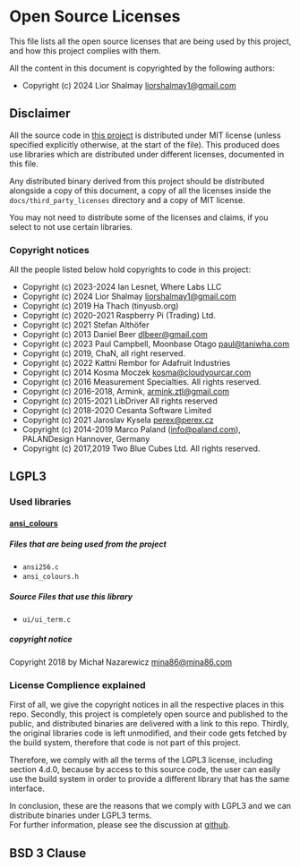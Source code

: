 # Open Source Licenses
This file lists all the open source licenses that are being used by this project,
and how this project complies with them.  

All the content in this document is copyrighted by the following authors:  
* Copyright (c) 2024 Lior Shalmay <liorshalmay1@gmail.com>  

## Disclaimer
All the source code in [this project](https://github.com/DangerousPrototypes/BusPirate5-firmware) is distributed under 
MIT license (unless specified explicitly otherwise, at the start of the file). This produced does use libraries which are distributed under different licenses, documented in this file.

Any distributed binary derived from this project should be distributed alongside a copy of this document, a copy of all 
the licenses inside the `docs/third_party_licenses` directory and a copy of MIT license.

You may not need to distribute some of the licenses and claims, if you select to not use certain libraries.

### Copyright notices
All the people listed below hold copyrights to code in this project:  
* Copyright (c) 2023-2024 Ian Lesnet, Where Labs LLC 
* Copyright (c) 2024 Lior Shalmay <liorshalmay1@gmail.com>
* Copyright (c) 2019 Ha Thach (tinyusb.org)
* Copyright (c) 2020-2021 Raspberry Pi (Trading) Ltd.
* Copyright (c) 2021 Stefan Althöfer
* Copyright (c) 2013 Daniel Beer <dlbeer@gmail.com>
* Copyright (c) 2023 Paul Campbell, Moonbase Otago  paul@taniwha.com
* Copyright (c) 2019, ChaN, all right reserved.
* Copyright (c) 2022 Kattni Rembor for Adafruit Industries
* Copyright (c) 2014 Kosma Moczek <kosma@cloudyourcar.com>
* Copyright (c) 2016 Measurement Specialties. All rights reserved.
* Copyright (c) 2016-2018, Armink, <armink.ztl@gmail.com>
* Copyright (c) 2015-2021 LibDriver All rights reserved
* Copyright (c) 2018-2020 Cesanta Software Limited
* Copyright (c) 2021 Jaroslav Kysela <perex@perex.cz>
* Copyright (c) 2014-2019 Marco Paland (info@paland.com), PALANDesign Hannover, Germany
* Copyright (c) 2017,2019 Two Blue Cubes Ltd. All rights reserved.


## LGPL3
### Used libraries
#### [ansi_colours](https://github.com/mina86/ansi_colours)
##### Files that are being used from the project
* `ansi256.c`
* `ansi_colours.h`
##### Source Files that use this library
* `ui/ui_term.c`
##### copyright notice
Copyright 2018 by Michał Nazarewicz <mina86@mina86.com>

### License Complience explained
First of all, we give the copyright notices in all the respective places in this repo.
Secondly, this project is completely open source and published to the public, and distributed binaries are delivered with a link to this repo.
Thirdly, the original libraries code is left unmodified, and their code gets fetched by the build system, therefore that code is not part of this project.

Therefore, we comply with all the terms of the LGPL3 license, including section 4.d.0, because by access to this source code, the user can easily use the build system in order to provide a different library that has the same interface.

In conclusion, these are the reasons that we comply with LGPL3 and we can distribute binaries under LGPL3 terms.  
For further information, please see the discussion at [github](https://github.com/DangerousPrototypes/BusPirate5-firmware/pull/34).

## BSD 3 Clause



